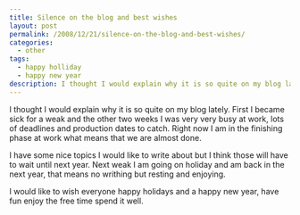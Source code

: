```yaml
---
title: Silence on the blog and best wishes
layout: post
permalink: /2008/12/21/silence-on-the-blog-and-best-wishes/
categories:
  - other
tags:
  - happy holliday
  - happy new year
description: I thought I would explain why it is so quite on my blog lately. First I became sick for a weak and the other two weeks I was very very busy at work, lots of deadlines and production dates to catch. Right now I am in the finishing phase at work what means that we are almost done.
---
```

I thought I would explain why it is so quite on my blog lately. First I became sick for a weak and the other two weeks I was very very busy at work, lots of deadlines and production dates to catch. Right now I am in the finishing phase at work what means that we are almost done.

I have some nice topics I would like to write about but I think those will have to wait until next year. Next weak I am going on holiday and am back in the next year, that means no writhing but resting and enjoying.

I would like to wish everyone happy holidays and a happy new year, have fun enjoy the free time spend it well.